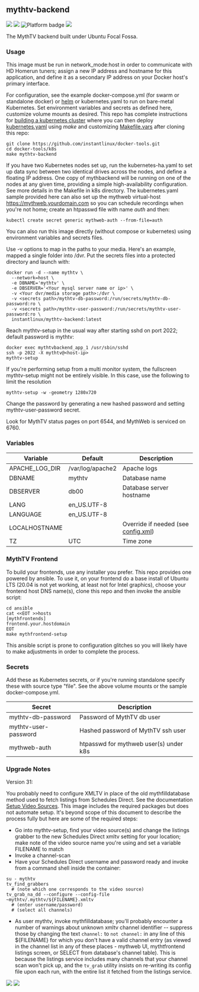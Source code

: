 ## mythtv-backend
[![](https://img.shields.io/docker/v/instantlinux/mythtv-backend?sort=date)](https://microbadger.com/images/instantlinux/mythtv-backend "Version badge") [![](https://img.shields.io/docker/image-size/instantlinux/mythtv-backend?sort=date)](https://gitlab.com/instantlinux/docker-tools/-/blob/master/images/mythtv-backend "Image badge") ![](https://img.shields.io/badge/platform-amd64-blue "Platform badge") [![](https://img.shields.io/badge/dockerfile-latest-blue)](https://gitlab.com/instantlinux/docker-tools/-/blob/master/images/mythtv-backend/Dockerfile "dockerfile")

The MythTV backend built under Ubuntu Focal Fossa.

### Usage

This image must be run in network_mode:host in order to communicate with HD Homerun tuners; assign a new IP address and hostname for this application, and define it as a secondary IP address on your Docker host's primary interface.

For configuration, see the example docker-compose.yml (for swarm or standalone docker) or [helm](https://github.com/instantlinux/docker-tools/blob/master/images/helm) or kubernetes.yaml to run on bare-metal Kubernetes. Set environment variables and secrets as defined here, customize volume mounts as desired. This repo has complete instructions for
[building a kubernetes cluster](https://github.com/instantlinux/docker-tools/blob/master/k8s/README.md) where you can then deploy [kubernetes.yaml](https://github.com/instantlinux/docker-tools/blob/master/images/mythtv-backend/kubernetes.yaml) using _make_ and customizing [Makefile.vars](https://github.com/instantlinux/docker-tools/blob/master/k8s/Makefile.vars) after cloning this repo:
~~~
git clone https://github.com/instantlinux/docker-tools.git
cd docker-tools/k8s
make mythtv-backend
~~~

If you have two Kubernetes nodes set up, run the kubernetes-ha.yaml to set up data sync between two identical drives across the nodes, and define a floating IP address. One copy of mythbackend will be running on one of the nodes at any given time, providing a simple high-availability configuration. See more details in the Makefile in k8s directory. The kubernetes.yaml sample provided here can also set up the mythweb virtual-host https://mythweb.yourdomain.com so you can schedule recordings when you're not home; create an htpasswd file with name _auth_ and then:
~~~
kubectl create secret generic mythweb-auth --from-file=auth
~~~

You can also run this image directly (without compose or kubernetes) using environment variables and secrets files.

Use -v options to map in the paths to your media. Here's an example, mapped a single folder into /dvr. Put the secrets files into a protected directory and launch with:
~~~
docker run -d --name mythtv \
  --network=host \
  -e DBNAME='mythtv' \
  -e DBSERVER='<Your mysql server name or ip>' \
  -v <Your dvr/media storage path>:/dvr \
  -v <secrets path>/mythtv-db-password:/run/secrets/mythtv-db-password:ro \
  -v <secrets path>/mythtv-user-password:/run/secrets/mythtv-user-password:ro \
  instantlinux/mythtv-backend:latest
~~~

Reach mythtv-setup in the usual way after starting sshd on port 2022; default password is mythtv:
~~~
docker exec mythtvbackend_app_1 /usr/sbin/sshd
ssh -p 2022 -X mythtv@<host-ip>
mythtv-setup
~~~

If you're performing setup from a multi monitor system, the fullscreen mythtv-setup might not be entirely visible. In this case, use the following to limit the resolution
~~~
mythtv-setup -w -geometry 1280x720
~~~

Change the password by generating a new hashed password and setting mythtv-user-password secret.

Look for MythTV status pages on port 6544, and MythWeb is serviced on 6760.

### Variables
Variable | Default | Description
-------- | ------- | -----------
APACHE_LOG_DIR | /var/log/apache2 | Apache logs
DBNAME | mythtv | Database name
DBSERVER | db00 | Database server hostname
LANG | en_US.UTF-8 | 
LANGUAGE | en_US.UTF-8 | 
LOCALHOSTNAME | | Override if needed (see [config.xml](https://www.mythtv.org/wiki/Config.xml))
TZ | UTC | Time zone

### MythTV Frontend

To build your frontends, use any installer you prefer. This repo provides one powered by ansible. To use it, on your frontend do a base install of Ubuntu LTS (20.04 is not yet working, at least not for Intel graphics), choose your frontend host DNS name(s), clone this repo and then invoke the ansible script:
```
cd ansible
cat <<EOT >>hosts
[mythfrontends]
frontend.your.hostdomain
EOT
make mythfrontend-setup
```

This ansible script is prone to configuration glitches so you will likely have to make adjustments in order to complete the process.

### Secrets

Add these as Kubernetes secrets, or if you're running standalone specify these with source type "file". See the above volume mounts or the sample docker-compose.yml.

Secret | Description
------ | -----------
mythtv-db-password | Password of MythTV db user
mythtv-user-password | Hashed password of MythTV ssh user
mythweb-auth | htpasswd for mythweb user(s) under k8s

### Upgrade Notes

Version 31:

You probably need to configure XMLTV in place of the old mythfilldatabase method used to fetch listings from Schedules Direct. See the documentation [Setup Video Sources](https://www.mythtv.org/wiki/Setup_Video_Sources). This image includes the required packages but does not automate setup. It's beyond scope of this document to describe the process fully but here are some of the required steps:

* Go into mythtv-setup, find your video source(s) and change the listings grabber to the new Schedules Direct xmltv setting for your location; make note of the video source name you're using and set a variable FILENAME to match 
* Invoke a channel-scan
* Have your Schedules Direct username and password ready and invoke from a command shell inside the container:
```
su - mythtv
tv_find_grabbers
  # (note which one corresponds to the video source)
tv_grab_na_dd --configure --config-file ~mythtv/.mythtv/${FILENAME}.xmltv
  # (enter username/password)
  # (select all channels)
```
* As user mythtv, invoke mythfilldatabase; you'll probably encounter a number of warnings about unknown xmltv channel identifier -- suppress those by changing the text `channel:` to `not channel:` in any line of this ${FILENAME} for which you don't have a valid channel entry (as viewed in the channel list in any of these places - mythweb UI, mythtfrontend listings screen, or SELECT from database's channel table). This is because the listings service includes many channels that your channel scan won't pick up, and the `tv_grab` utility insists on re-writing its config file upon each run, with the entire list it fetched from the listings service.

[![](https://img.shields.io/badge/license-GPL--2.0-red.svg)](https://choosealicense.com/licenses/gpl-2.0/ "License badge") [![](https://img.shields.io/badge/code-mythtv%2Fmythtv-blue.svg)](https://github.com/mythtv/mythtv "Code repo")
